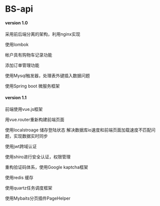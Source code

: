 # BS-api

#### version 1.0
采用前后端分离的架构，利用nginx实现

使用lombok

帐户具有购物车记录功能

添加订单管理功能

使用Mysql触发器，处理表外键插入数据问题

使用Spring boot 微服务框架

#### version 1.1
前端使用vue.js框架

用vue.router重新构建前端页面

使用localstroage 储存登陆状态 解决数据库io速度和前端页面加载速度不匹配问题，实现数据实时同步

使用jwt跨域认证

使用shiro进行安全认证，权限管理

重构验证码体系，使用Google kaptcha框架

使用redis 缓存

使用quartz任务调度框架

使用Mybaits分页插件PageHelper